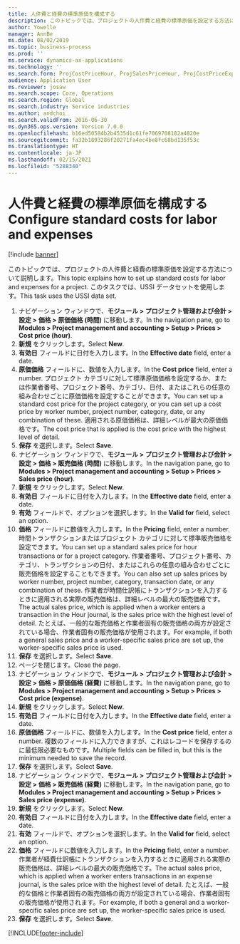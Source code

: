 ```yaml
---
title: 人件費と経費の標準原価を構成する
description: このトピックでは、プロジェクトの人件費と経費の標準原価を設定する方法について説明します。
author: Yowelle
manager: AnnBe
ms.date: 08/02/2019
ms.topic: business-process
ms.prod: ''
ms.service: dynamics-ax-applications
ms.technology: ''
ms.search.form: ProjCostPriceHour, ProjSalesPriceHour, ProjCostPriceExpense, ProjSalesPriceCost
audience: Application User
ms.reviewer: josaw
ms.search.scope: Core, Operations
ms.search.region: Global
ms.search.industry: Service industries
ms.author: andchoi
ms.search.validFrom: 2016-06-30
ms.dyn365.ops.version: Version 7.0.0
ms.openlocfilehash: b16ed50584b2b4535d1c61fe7069708182a4820e
ms.sourcegitcommit: fa32b1893286f20271fa4ec4be8fc68bd135f53c
ms.translationtype: HT
ms.contentlocale: ja-JP
ms.lasthandoff: 02/15/2021
ms.locfileid: "5288340"
---
```

# <a name="configure-standard-costs-for-labor-and-expenses"></a><span data-ttu-id="19e26-103">人件費と経費の標準原価を構成する</span><span class="sxs-lookup"><span data-stu-id="19e26-103">Configure standard costs for labor and expenses</span></span>

[!include [banner](../../includes/banner.md)]

<span data-ttu-id="19e26-104">このトピックでは、プロジェクトの人件費と経費の標準原価を設定する方法について説明します。</span><span class="sxs-lookup"><span data-stu-id="19e26-104">This topic explains how to set up standard costs for labor and expenses for a project.</span></span> <span data-ttu-id="19e26-105">このタスクでは、USSI データセットを使用します。</span><span class="sxs-lookup"><span data-stu-id="19e26-105">This task uses the USSI data set.</span></span>

1. <span data-ttu-id="19e26-106">ナビゲーション ウィンドウで、**モジュール > プロジェクト管理および会計 > 設定 > 価格 > 原価価格 (時間)** に移動します。</span><span class="sxs-lookup"><span data-stu-id="19e26-106">In the navigation pane, go to **Modules > Project management and accounting > Setup > Prices > Cost price (hour)**.</span></span>
2. <span data-ttu-id="19e26-107">**新規** をクリックします。</span><span class="sxs-lookup"><span data-stu-id="19e26-107">Select **New**.</span></span>
3. <span data-ttu-id="19e26-108">**有効日** フィールドに日付を入力します。</span><span class="sxs-lookup"><span data-stu-id="19e26-108">In the **Effective date** field, enter a date.</span></span>
4. <span data-ttu-id="19e26-109">**原価価格** フィールドに、数値を入力します。</span><span class="sxs-lookup"><span data-stu-id="19e26-109">In the **Cost price** field, enter a number.</span></span> <span data-ttu-id="19e26-110">プロジェクト カテゴリに対して標準原価価格を設定するか、または作業者番号、プロジェクト番号、カテゴリ、日付、またはこれらの任意の組み合わせごとに原価価格を設定することができます。</span><span class="sxs-lookup"><span data-stu-id="19e26-110">You can set up a standard cost price for the project category, or you can set up a cost price by worker number, project number, category, date, or any combination of these.</span></span> <span data-ttu-id="19e26-111">適用される原価価格は、詳細レベルが最大の原価価格です。</span><span class="sxs-lookup"><span data-stu-id="19e26-111">The cost price that is applied is the cost price with the highest level of detail.</span></span>  
5. <span data-ttu-id="19e26-112">**保存** を選択します。</span><span class="sxs-lookup"><span data-stu-id="19e26-112">Select **Save**.</span></span>
6. <span data-ttu-id="19e26-113">ナビゲーション ウィンドウで、**モジュール > プロジェクト管理および会計 > 設定 > 価格 > 販売価格 (時間)** に移動します。</span><span class="sxs-lookup"><span data-stu-id="19e26-113">In the navigation pane, go to **Modules > Project management and accounting > Setup > Prices > Sales price (hour)**.</span></span>
7. <span data-ttu-id="19e26-114">**新規** をクリックします。</span><span class="sxs-lookup"><span data-stu-id="19e26-114">Select **New**.</span></span>
8. <span data-ttu-id="19e26-115">**有効日** フィールドに日付を入力します。</span><span class="sxs-lookup"><span data-stu-id="19e26-115">In the **Effective date** field, enter a date.</span></span>
9. <span data-ttu-id="19e26-116">**有効** フィールドで、オプションを選択します。</span><span class="sxs-lookup"><span data-stu-id="19e26-116">In the **Valid for** field, select an option.</span></span>
10. <span data-ttu-id="19e26-117">**価格** フィールドに数値を入力します。</span><span class="sxs-lookup"><span data-stu-id="19e26-117">In the **Pricing** field, enter a number.</span></span> <span data-ttu-id="19e26-118">時間トランザクションまたはプロジェクト カテゴリに対して標準販売価格を設定できます。</span><span class="sxs-lookup"><span data-stu-id="19e26-118">You can set up a standard sales price for hour transactions or for a project category.</span></span> <span data-ttu-id="19e26-119">作業者番号、プロジェクト番号、カテゴリ、トランザクションの日付、またはこれらの任意の組み合わせごとに販売価格を設定することもできます。</span><span class="sxs-lookup"><span data-stu-id="19e26-119">You can also set up sales prices by worker number, project number, category, transaction date, or any combination of these.</span></span> <span data-ttu-id="19e26-120">作業者が時間仕訳帳にトランザクションを入力するときに適用される実際の販売価格は、詳細レベルの最大の販売価格です。</span><span class="sxs-lookup"><span data-stu-id="19e26-120">The actual sales price, which is applied when a worker enters a transaction in the Hour journal, is the sales price with the highest level of detail.</span></span> <span data-ttu-id="19e26-121">たとえば、一般的な販売価格と作業者固有の販売価格の両方が設定されている場合、作業者固有の販売価格が使用されます。</span><span class="sxs-lookup"><span data-stu-id="19e26-121">For example, if both a general sales price and a worker-specific sales price are set up, the worker-specific sales price is used.</span></span>  
11. <span data-ttu-id="19e26-122">**保存** を選択します。</span><span class="sxs-lookup"><span data-stu-id="19e26-122">Select **Save**.</span></span>
12. <span data-ttu-id="19e26-123">ページを閉じます。</span><span class="sxs-lookup"><span data-stu-id="19e26-123">Close the page.</span></span>
13. <span data-ttu-id="19e26-124">ナビゲーション ウィンドウで、**モジュール > プロジェクト管理および会計 > 設定 > 価格 > 原価価格 (経費)** に移動します。</span><span class="sxs-lookup"><span data-stu-id="19e26-124">In the navigation pane, go to **Modules > Project management and accounting > Setup > Prices > Cost price (expense)**.</span></span>
14. <span data-ttu-id="19e26-125">**新規** をクリックします。</span><span class="sxs-lookup"><span data-stu-id="19e26-125">Select **New**.</span></span>
15. <span data-ttu-id="19e26-126">**有効日** フィールドに日付を入力します。</span><span class="sxs-lookup"><span data-stu-id="19e26-126">In the **Effective date** field, enter a date.</span></span>
16. <span data-ttu-id="19e26-127">**原価価格** フィールドに、数値を入力します。</span><span class="sxs-lookup"><span data-stu-id="19e26-127">In the **Cost price** field, enter a number.</span></span> <span data-ttu-id="19e26-128">複数のフィールドに入力できますが、これはレコードを保存するのに最低限必要なものです。</span><span class="sxs-lookup"><span data-stu-id="19e26-128">Multiple fields can be filled in, but this is the minimum needed to save the record.</span></span>  
17. <span data-ttu-id="19e26-129">**保存** を選択します。</span><span class="sxs-lookup"><span data-stu-id="19e26-129">Select **Save**.</span></span>
18. <span data-ttu-id="19e26-130">ナビゲーション ウィンドウで、**モジュール > プロジェクト管理および会計 > 設定 > 価格 > 販売価格 (経費)** に移動します。</span><span class="sxs-lookup"><span data-stu-id="19e26-130">In the navigation pane, go to **Modules > Project management and accounting > Setup > Prices > Sales price (expense)**.</span></span>
19. <span data-ttu-id="19e26-131">**新規** をクリックします。</span><span class="sxs-lookup"><span data-stu-id="19e26-131">Select **New**.</span></span>
20. <span data-ttu-id="19e26-132">**有効日** フィールドに日付を入力します。</span><span class="sxs-lookup"><span data-stu-id="19e26-132">In the **Effective date** field, enter a date.</span></span>
21. <span data-ttu-id="19e26-133">**有効** フィールドで、オプションを選択します。</span><span class="sxs-lookup"><span data-stu-id="19e26-133">In the **Valid for** field, select an option.</span></span>
22. <span data-ttu-id="19e26-134">**価格** フィールドに数値を入力します。</span><span class="sxs-lookup"><span data-stu-id="19e26-134">In the **Pricing** field, enter a number.</span></span> <span data-ttu-id="19e26-135">作業者が経費仕訳帳にトランザクションを入力するときに適用される実際の販売価格は、詳細レベルの最大の販売価格です。</span><span class="sxs-lookup"><span data-stu-id="19e26-135">The actual sales price, which is applied when a worker enters transactions in an expense journal, is the sales price with the highest level of detail.</span></span> <span data-ttu-id="19e26-136">たとえば、一般的な価格と作業者固有の販売価格の両方が設定されている場合、作業者固有の販売価格が使用されます。</span><span class="sxs-lookup"><span data-stu-id="19e26-136">For example, if both a general and a worker-specific sales price are set up, the worker-specific sales price is used.</span></span>  
23. <span data-ttu-id="19e26-137">**保存** を選択します。</span><span class="sxs-lookup"><span data-stu-id="19e26-137">Select **Save**.</span></span>



[!INCLUDE[footer-include](../../includes/footer-banner.md)]